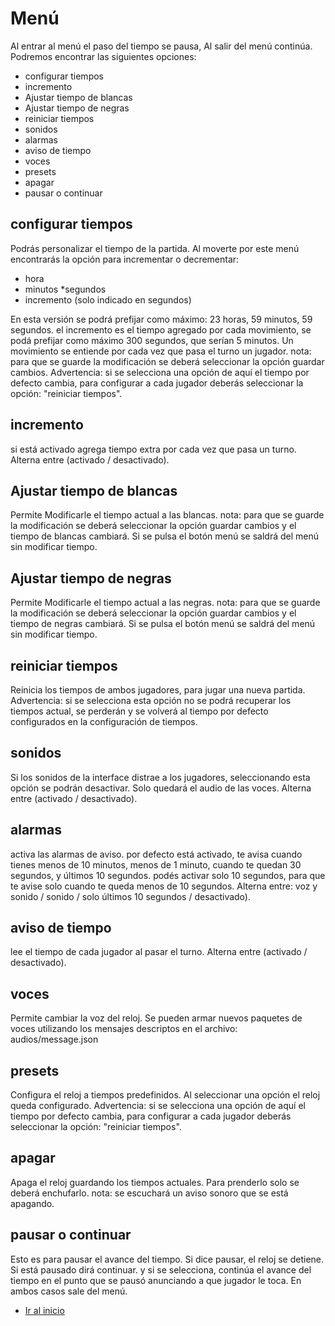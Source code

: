 # Menú

Al entrar al menú el paso del tiempo se pausa, Al salir del menú continúa.
Podremos encontrar las siguientes opciones:

* configurar tiempos
* incremento
* Ajustar tiempo de blancas
* Ajustar tiempo de negras
* reiniciar tiempos
* sonidos
* alarmas
* aviso de tiempo
* voces
* presets
* apagar
* pausar o continuar

## configurar tiempos

Podrás personalizar el tiempo de la partida.
Al moverte por este menú encontrarás la opción para incrementar o decrementar:

* hora
* minutos
*segundos
* incremento (solo indicado en segundos)

En esta versión se podrá prefijar como máximo: 23 horas, 59 minutos, 59 segundos.
el incremento es el tiempo agregado por cada movimiento, se podá prefijar como máximo 300 segundos, que serían 5 minutos. Un movimiento se entiende por cada vez que pasa el turno un jugador.
nota: para que se guarde la modificación se deberá seleccionar la opción guardar cambios.
Advertencia: si se selecciona una opción de aquí el tiempo por defecto cambia, para configurar a cada jugador deberás seleccionar la opción: "reiniciar tiempos".

## incremento

si está activado agrega tiempo extra por cada vez que pasa un turno.
Alterna entre (activado / desactivado).

## Ajustar tiempo de blancas

Permite Modificarle el tiempo actual a las blancas.
nota: para que se guarde la modificación se deberá seleccionar la opción guardar cambios y el tiempo de blancas cambiará. Si se pulsa el botón menú se saldrá del menú sin modificar tiempo.

## Ajustar tiempo de negras

Permite Modificarle el tiempo actual a las negras.
nota: para que se guarde la modificación se deberá seleccionar la opción guardar cambios y el tiempo de negras cambiará. Si se pulsa el botón menú se saldrá del menú sin modificar tiempo.

## reiniciar tiempos

Reinicia los tiempos de ambos jugadores, para jugar una nueva partida.
Advertencia: si se selecciona esta opción no se podrá recuperar los tiempos actual, se perderán y se volverá al tiempo por defecto configurados en la configuración de tiempos.

## sonidos

Si los sonidos de la interface distrae a los jugadores, seleccionando esta opción se podrán desactivar. Solo quedará el audio de las voces.
Alterna entre (activado / desactivado).

## alarmas

activa las alarmas de aviso.
por defecto está activado, te avisa cuando tienes menos de 10 minutos, menos de 1 minuto, cuando te quedan 30 segundos, y últimos 10 segundos.
podés activar solo 10 segundos, para que te avise solo cuando te queda menos de 10 segundos.
Alterna entre: voz y sonido / sonido /  solo últimos 10 segundos / desactivado).

## aviso de tiempo

lee el tiempo de cada jugador al pasar el turno.
Alterna entre (activado / desactivado).

## voces

Permite cambiar la voz del reloj. Se pueden armar nuevos paquetes de voces utilizando los mensajes descriptos en el archivo: audios/message.json

## presets

Configura el reloj a tiempos predefinidos. Al seleccionar una opción el reloj queda configurado.
Advertencia: si se selecciona una opción de aquí el tiempo por defecto cambia, para configurar a cada jugador deberás seleccionar la opción: "reiniciar tiempos".

## apagar

Apaga el reloj guardando los tiempos actuales.
Para prenderlo solo se deberá enchufarlo.
nota: se escuchará un aviso sonoro que se está apagando.

## pausar o continuar

Esto es para pausar el avance del tiempo.
Si dice pausar, el reloj se detiene.
Si está pausado dirá continuar. y si se selecciona, continúa el avance del tiempo en el punto que se pausó anunciando a que jugador le toca.
En ambos casos sale del menú.


* [Ir al inicio](../index.md)
